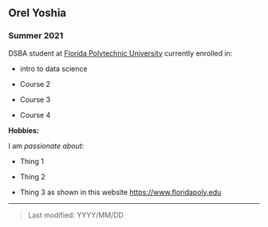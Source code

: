 ## Orel Yoshia

### Summer 2021

DSBA student at [Florida Polytechnic University](https://www.floridapoly.edu) currently enrolled in: 

- intro to data science

- Course 2

- Course 3

- Course 4

**Hobbies:**

I am _passionate about_: 

- Thing 1

- Thing 2

- Thing 3 as shown in this website <https://www.floridapoly.edu>

***

> Last modified: YYYY/MM/DD
